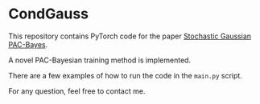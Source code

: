 # CondGauss

This repository contains PyTorch code for the paper <a href="https://arxiv.org/---">Stochastic Gaussian PAC-Bayes</a>.

A novel PAC-Bayesian training method is implemented.

There are a few examples of how to run the code in the `main.py` script.

For any question, feel free to contact me.
